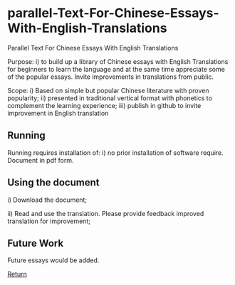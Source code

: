 # parallel-Text-For-Chinese-Essays-With-English-Translations
Parallel Text For Chinese Essays With English Translations


Purpose:  i) to build up a library of Chinese essays with English Translations for beginners to learn the language and at the same time appreciate some of the popular essays.  Invite improvements in translations from public.

Scope:  i) Based on simple but popular Chinese literature with proven popularity;  ii) presented in traditional vertical format with phonetics to complement the learning experience;  iii) publish in github to invite improvement in English translation

## Running
Running requires installation of:
i) no prior installation of software require.  Document in pdf form.


## Using the document

i) Download the document;

ii) Read and use the translation.  Please provide feedback improved translation for improvement; 


## Future Work

Future essays would be added.




[Return](README.me)

